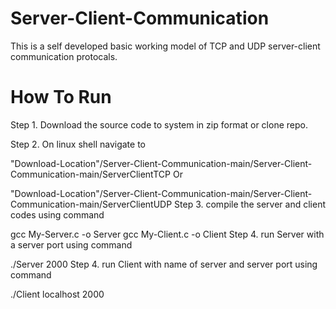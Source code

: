 # Server-Client-Communication
This is a self developed basic working model of TCP and UDP server-client communication protocals.

# How To Run
Step 1. Download the source code to system in zip format or clone repo.

Step 2. On linux shell navigate to

"Download-Location"/Server-Client-Communication-main/Server-Client-Communication-main/ServerClientTCP
Or

"Download-Location"/Server-Client-Communication-main/Server-Client-Communication-main/ServerClientUDP
Step 3. compile the server and client codes using command

gcc My-Server.c -o Server
gcc My-Client.c -o Client
Step 4. run Server with a server port using command

./Server 2000
Step 4. run Client with name of server and server port using command

./Client localhost 2000
